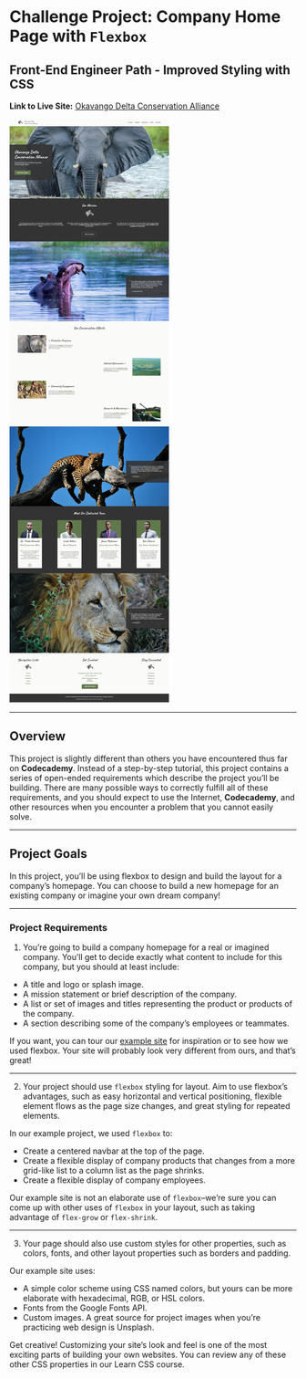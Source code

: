 # Challenge Project: Company Home Page with `Flexbox`

## Front-End Engineer Path - Improved Styling with CSS

**Link to Live Site:** [Okavango Delta Conservation Alliance](https://armand-sa.github.io/Company-Home-Page-with-Flexbox/)

![Screenshot of Okavango Delta Conservation Alliance](./images/background/website-screenshot.jpg)

____

## Overview

​This project is slightly different than others you have encountered thus far on **Codecademy**. Instead of a step-by-step tutorial, this project contains a series of open-ended requirements which describe the project you’ll be building. There are many possible ways to correctly fulfill all of these requirements, and you should expect to use the Internet, **Codecademy**, and other resources when you encounter a problem that you cannot easily solve.​

___

## Project Goals
In this project, you’ll be using flexbox to design and build the layout for a company’s homepage. You can choose to build a new homepage for an existing company or imagine your own dream company!​

___

### Project Requirements

1. You’re going to build a company homepage for a real or imagined company. You’ll get to decide exactly what content to include for this company, but you should at least include:

  - A title and logo or splash image.
  - A mission statement or brief description of the company.
  - A list or set of images and titles representing the product or products of the company.
  - A section describing some of the company’s employees or teammates.

If you want, you can tour our [example site](https://content.codecademy.com/PRO/independent-practice-projects/flexbox-business-site/example-site/index.html?_gl=1*pfhci9*_gcl_aw*R0NMLjE3MjExMTU5MDEuQ2p3S0NBand0TmkwQmhBMUVpd0FXWmFBTkhjSnBIQnJBZEd1dGVPUG5laFpwaVdjaXhUcmJYSXkwS3VXTTE0RVV6Y2RodnhrbmwtaHZSb0N1X0lRQXZEX0J3RQ..*_gcl_au*MTU4MDYwOTc5MC4xNzIwNjA0ODU4*_ga*MTc4MTczMjIzMC4xNzIxMTE1MTc5*_ga_3LRZM6TM9L*MTcyMzE5OTM4OS40MS4wLjE3MjMxOTkzODkuNjAuMC4w) for inspiration or to see how we used flexbox. Your site will probably look very different from ours, and that’s great!

___

2. Your project should use `flexbox` styling for layout. Aim to use flexbox’s advantages, such as easy horizontal and vertical positioning, flexible element flows as the page size changes, and great styling for repeated elements.

In our example project, we used `flexbox` to:

  - Create a centered navbar at the top of the page.
  - Create a flexible display of company products that changes from a more grid-like list to a column list as the page shrinks.
  - Create a flexible display of company employees.

Our example site is not an elaborate use of `flexbox`–we’re sure you can come up with other uses of `flexbox` in your layout, such as taking advantage of `flex-grow` or `flex-shrink`.

___

3. Your page should also use custom styles for other properties, such as colors, fonts, and other layout properties such as borders and padding.

Our example site uses:

  - A simple color scheme using CSS named colors, but yours can be more elaborate with hexadecimal, RGB, or HSL colors.
  - Fonts from the Google Fonts API.
  - Custom images. A great source for project images when you’re practicing web design is Unsplash.

Get creative! Customizing your site’s look and feel is one of the most exciting parts of building your own websites. You can review any of these other CSS properties in our Learn CSS course.